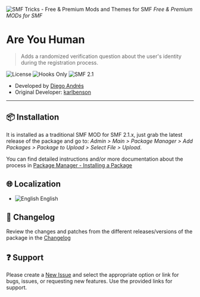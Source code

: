 ![SMF Tricks - Free & Premium Mods and Themes for SMF](https://smftricks.com/logos/logo.png) *Free & Premium MODs for SMF*

# Are You Human
> Adds a randomized verification question about the user's identity during the registration process.

![License](https://img.shields.io/badge/License-MIT-248049) ![Hooks Only](https://img.shields.io/badge/Hooks%20Only-Yes-6041a3) ![SMF 2.1](https://img.shields.io/badge/SMF-2.1-3f73a0)
* Developed by [Diego Andrés](https://github.com/DiegoAndresCortes)
* Original Developer: [karlbenson](https://www.simplemachines.org/community/index.php?action=profile;u=63186)
---
## 📦 Installation
It is installed as a traditional SMF MOD for SMF 2.1.x, just grab the latest release of the package and go to: *Admin > Main > Package Manager > Add Packages > Package to Upload > Select File > Upload*.

You can find detailed instructions and/or more documentation about the process in [Package Manager - Installing a Package](https://wiki.simplemachines.org/smf/SMF2.1:Package_manager#Installing_a_Package)


## 🌐 Localization
- ![English](https://www.simplemachines.org/site_images/lang/english.gif) English

## 🔨 Changelog
Review the changes and patches from the different releases/versions of the package in the [Changelog](https://github.com/SMFTricks/Are-You-Human/blob/main/CHANGELOG.md)

## ❓ Support
Please create a [New Issue](https://github.com/SMFTricks/Are-You-Human/issues/new/choose) and select the appropriate option or link for bugs, issues, or requesting new features. Use the provided links for support.